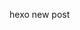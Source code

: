 
<!-- 文章 -->
hexo new post <title>
<!-- 草稿 -->
hexo new draft <title>
<!--  草稿推送到post -->
hexo hexo publish <title>